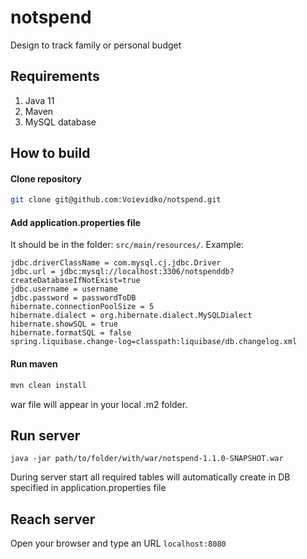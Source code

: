 # notspend
Design to track family or personal budget

## Requirements
1. Java 11
2. Maven 
3. MySQL database

## How to build

#### Clone repository

```bash
git clone git@github.com:Voievidko/notspend.git
```

#### Add application.properties file
It should be in the folder: `src/main/resources/`.
Example:

```
jdbc.driverClassName = com.mysql.cj.jdbc.Driver
jdbc.url = jdbc:mysql://localhost:3306/notspenddb?createDatabaseIfNotExist=true
jdbc.username = username
jdbc.password = passwordToDB
hibernate.connectionPoolSize = 5
hibernate.dialect = org.hibernate.dialect.MySQLDialect
hibernate.showSQL = true
hibernate.formatSQL = false
spring.liquibase.change-log=classpath:liquibase/db.changelog.xml
```

#### Run maven

```bash
mvn clean install
```

war file will appear in your local .m2 folder.

## Run server
```
java -jar path/to/folder/with/war/notspend-1.1.0-SNAPSHOT.war
```
During server start all required tables will automatically create in DB specified in application.properties file
## Reach server
Open your browser and type an URL `localhost:8080` 
